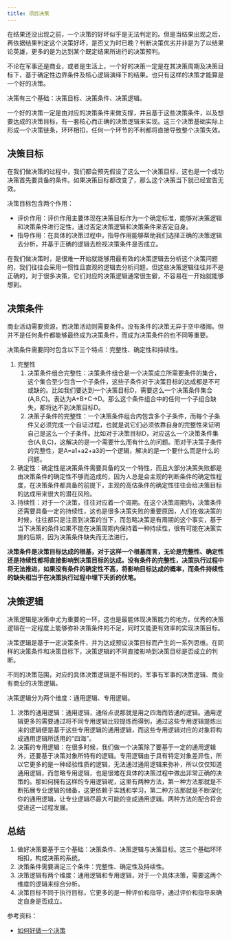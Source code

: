 ```yaml
---
title: 项目决策
---
```


在结果还没出现之前，一个决策的好坏似乎是无法判定的。但是当结果出现之后，再依据结果判定这个决策好坏，是否又为时已晚？判断决策优劣并非是为了以结果论英雄，更多的是为达到某个既定结果所进行的决策预判。

不论在军事还是商业，或者是生活上，一个好的决策一定是在其决策周期及决策目标下，基于确定性边界条件及核心逻辑演绎下的结果。也只有这样的决策才能算是一个好的决策。

决策有三个基础：决策目标、决策条件、决策逻辑。

一个好的决策一定是由对应的决策条件来做支撑，并且基于这些决策条件，以及想要达成的决策目标，有一套核心而正确的决策逻辑来实现。这三个决策基础实际上形成一个决策链条，环环相扣，任何一个环节的不利都将直接导致整个决策失效。

## 决策目标

在我们做决策的过程中，我们都会预先假设了这么一个决策目标，这也是一个成功决策首先要具备的条件。如果决策目标都改变了，那么这个决策当下就已经宣告无效。

决策目标包含两个作用：

- 评价作用：评价作用主要体现在决策目标作为一个确定标准，能够对决策逻辑和决策条件进行定性，通过否定决策逻辑和决策条件来否定自身。
- 指导作用：在具体的决策过程中，指导作用能够帮助我们选择正确的决策逻辑去分析，并基于正确的逻辑去检视决策条件是否成立。

在我们做决策时，是很难一开始就能够用最有效的决策逻辑去分析这个决策问题的，我们往往会采用一惯性且直观的逻辑去分析问题，但这些决策逻辑往往并不是正确的，对于很多决策，它们对应的决策逻辑通常很生僻，不容易在一开始就能够想到。

## 决策条件

商业活动需要资源，而决策活动则需要条件。没有条件的决策无异于空中楼阁。但并不是任何条件都能够最终成为决策条件，而成为决策条件的也不同等重要。

决策条件需要同时包含以下三个特点：完整性、确定性和持续性。

1. 完整性
    1. 决策条件组合完整性：决策条件组合是一个决策成立所需要条件的集合，这个集合至少包含一个子条件，这些子条件对于决策目标的达成都是不可或缺的。比如我们要达到一个决策目标D，需要这么一个决策条件集合(A,B,C)。表达为A+B+C→D。那么这个条件组合中的任何一个子组合缺失，都将达不到决策目标D。
    2. 决策子条件的完整性：一个决策条件组合内包含多个子条件，而每个子条件又必须完成一个自证过程，也就是说它们必须依靠自身的完整性来证明自己是这么一个子条件。比如对于决策目标D，对应这么一个决策条件集合(A,B,C)，这解决的是一个需要什么而有什么的问题。而对于决策子条件的完整性，是A=a1+a2+a3的一个逻辑，解决的是一个要什么而是什么的问题。
2. 确定性：确定性是决策条件需要具备的又一个特性，而且大部分决策失败都是由决策条件的确定性不够而造成的，因为人总是会主观的判断条件的确定性程度，在决策条件都具备的前提下，主观的高估条件的确定性往往会给决策目标的达成带来很大的潜在风险。
3. 持续性：对于一个决策，往往对应着一个周期。在这个决策周期内，决策条件还需要具备一定的持续性，这也是很多决策失败的重要原因，人们在做决策的时候，往往都只是注意到决策的当下，而忽略决策是有周期的这个事实，基于当下决策的条件如果不能在决策周期内保持着一种持续性，很有可能在决策实施的后期，因为决策条件缺失而无法进行。

**决策条件是决策目标达成的根基，对于这样一个根基而言，无论是完整性、确定性还是持续性都将直接影响到决策目标的达成。没有条件的完整性，决策执行过程中将无法推进，如果没有条件的确定性不高，将影响目标达成的概率，而条件持续性的缺失相当于在决策执行过程中埋下夭折的伏笔。**

## 决策逻辑

决策逻辑是决策中尤为重要的一环，这也是最能体现决策能力的地方。优秀的决策逻辑在一定程度上能够弥补决策条件的不足，同时又能更有效率的实现决策目标。

决策逻辑是基于一定决策条件，并为达成预设决策目标而产生的一系列思维。在同样的决策条件和决策目标下，决策逻辑的不同直接影响到决策目标是否成立的判断。

不同的决策范围，对应的具体决策逻辑是不相同的，军事有军事的决策逻辑、商业有商业的决策逻辑。

决策逻辑分为两个维度：通用逻辑、专用逻辑。

1. 决策的通用逻辑：通用逻辑，通俗点说那就是用之四海而皆通的逻辑。通用逻辑更多的需要通过将不同专用逻辑比较提炼而得到，通过这些专用逻辑提炼出来的逻辑便是基于这些专用逻辑的通用逻辑，而这些专用逻辑对应的对象将构成通用逻辑所适用的“四海”。
2. 决策的专用逻辑：在很多时候，我们做一个决策除了要基于一定的通用逻辑外，还要基于决策对象所特有的逻辑。专用逻辑由于具有特定对象差异性，所以它更多的是一种经验性质的逻辑，无法通过通用逻辑来弥补，所以仅仅知道通用逻辑，而忽略专用逻辑，也是很难在具体的决策过程中做出非常正确的决策的。那如何拥有这样的专用逻辑呢，这里有两种方法，第一种方法那就是不断拓展专业逻辑的储备，这更依赖于实践和学习，第二种方法那就是不断深化你的通用逻辑，让专业逻辑尽最大可能的变成通用逻辑。两种方法的配合将会促进这一过程发展。

## 总结

1. 做好决策要基于三个基础：决策条件、决策逻辑与决策目标。这三个基础环环相扣，构成决策的系统。
2. 决策条件需要满足三个条件：完整性、确定性及持续性。
3. 决策逻辑有两个维度：通用逻辑和专用逻辑，对于一个具体决策，需要这两个维度的逻辑来综合分析。
4. 决策目标不同于执行目标，它更多的是一种评价和指导，通过评价和指导来确定自身是否成立。

参考资料：

- [如何好做一个决策](https://zhuanlan.zhihu.com/p/29583983)